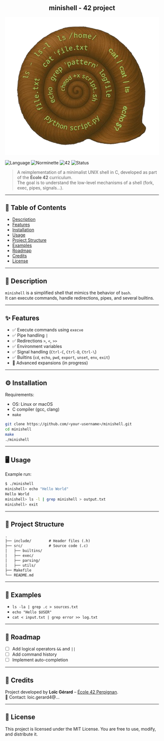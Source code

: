<div align="center">
  <h2>minishell - 42 project</h2>
  <img src="./bin/minishell.png"  />
  <br>
</div>

![Language](https://img.shields.io/badge/language-C-blue)
![Norminette](https://img.shields.io/badge/norminette-passed-brightgreen)
![42](https://img.shields.io/badge/school-42-black)
![Status](https://img.shields.io/badge/status-completed-brightgreen)

> A reimplementation of a minimalist UNIX shell in C, developed as part of the **École 42** curriculum.  
> The goal is to understand the low-level mechanisms of a shell (fork, exec, pipes, signals...).

---

## 📖 Table of Contents
- [Description](#-description)
- [Features](#-features)
- [Installation](#-installation)
- [Usage](#-usage)
- [Project Structure](#-project-structure)
- [Examples](#-examples)
- [Roadmap](#-roadmap)
- [Credits](#-credits)
- [License](#-license)

---

## 📝 Description
`minishell` is a simplified shell that mimics the behavior of `bash`.  
It can execute commands, handle redirections, pipes, and several builtins.

---

## ✨ Features
- ✅ Execute commands using `execve`
- ✅ Pipe handling `|`
- ✅ Redirections `>`, `<`, `>>`
- ✅ Environment variables
- ✅ Signal handling (`Ctrl-C`, `Ctrl-D`, `Ctrl-\`)
- ✅ Builtins (`cd`, `echo`, `pwd`, `export`, `unset`, `env`, `exit`)
- 🚧 Advanced expansions (in progress)

---

## ⚙️ Installation
Requirements:  
- OS: Linux or macOS  
- C compiler (gcc, clang)  
- `make`

```bash
git clone https://github.com/<your-username>/minishell.git
cd minishell
make
./minishell
```

---

## 🖥 Usage
Example run:

```bash
$ ./minishell
minishell> echo "Hello World"
Hello World
minishell> ls -l | grep minishell > output.txt
minishell> exit
```

---

## 📂 Project Structure

```
.
├── include/        # Header files (.h)
├── src/            # Source code (.c)
│   ├── builtins/
│   ├── exec/
│   ├── parsing/
│   ├── utils/
├── Makefile
└── README.md
```

---

## 🔎 Examples
- `ls -la | grep .c > sources.txt`
- `echo "Hello $USER"`
- `cat < input.txt | grep error >> log.txt`

---

## 🚀 Roadmap
- [ ] Add logical operators `&&` and `||`
- [ ] Add command history
- [ ] Implement auto-completion

---

## 👤 Credits
Project developed by **Loïc Gérard** – [École 42 Perpignan](https://42perpignan.fr).  
📧 Contact: loic.gerard4@…  

---

## 📜 License
This project is licensed under the MIT License. You are free to use, modify, and distribute it.

